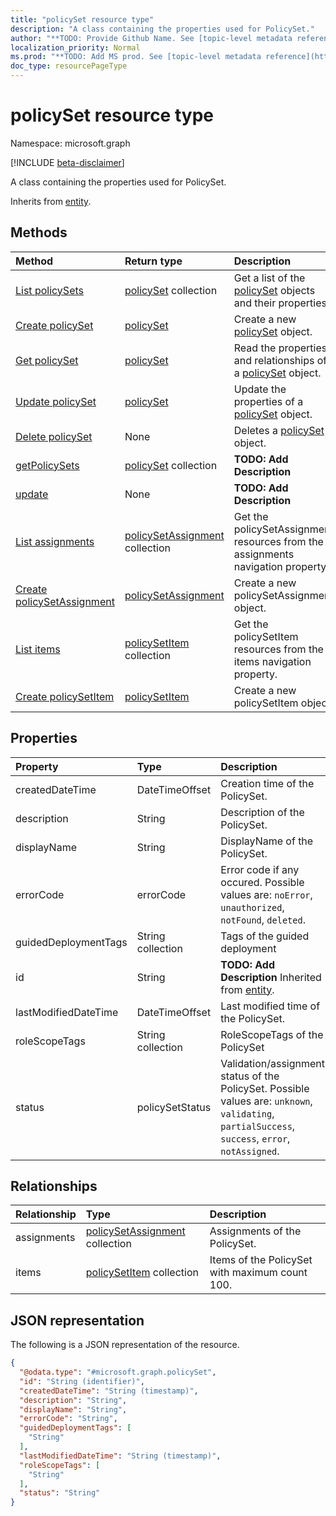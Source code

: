```yaml
---
title: "policySet resource type"
description: "A class containing the properties used for PolicySet."
author: "**TODO: Provide Github Name. See [topic-level metadata reference](https://msgo.azurewebsites.net/add/document/guidelines/metadata.html#topic-level-metadata)**"
localization_priority: Normal
ms.prod: "**TODO: Add MS prod. See [topic-level metadata reference](https://msgo.azurewebsites.net/add/document/guidelines/metadata.html#topic-level-metadata)**"
doc_type: resourcePageType
---
```


# policySet resource type

Namespace: microsoft.graph

[!INCLUDE [beta-disclaimer](../../includes/beta-disclaimer.md)]

A class containing the properties used for PolicySet.


Inherits from [entity](../resources/entity.md).

## Methods
|Method|Return type|Description|
|:---|:---|:---|
|[List policySets](../api/policyset-list.md)|[policySet](../resources/policyset.md) collection|Get a list of the [policySet](../resources/policyset.md) objects and their properties.|
|[Create policySet](../api/policyset-create.md)|[policySet](../resources/policyset.md)|Create a new [policySet](../resources/policyset.md) object.|
|[Get policySet](../api/policyset-get.md)|[policySet](../resources/policyset.md)|Read the properties and relationships of a [policySet](../resources/policyset.md) object.|
|[Update policySet](../api/policyset-update.md)|[policySet](../resources/policyset.md)|Update the properties of a [policySet](../resources/policyset.md) object.|
|[Delete policySet](../api/policyset-delete.md)|None|Deletes a [policySet](../resources/policyset.md) object.|
|[getPolicySets](../api/policyset-getpolicysets.md)|[policySet](../resources/policyset.md) collection|**TODO: Add Description**|
|[update](../api/policyset-update.md)|None|**TODO: Add Description**|
|[List assignments](../api/policyset-list-assignments.md)|[policySetAssignment](../resources/policysetassignment.md) collection|Get the policySetAssignment resources from the assignments navigation property.|
|[Create policySetAssignment](../api/policyset-post-assignments.md)|[policySetAssignment](../resources/policysetassignment.md)|Create a new policySetAssignment object.|
|[List items](../api/policyset-list-items.md)|[policySetItem](../resources/policysetitem.md) collection|Get the policySetItem resources from the items navigation property.|
|[Create policySetItem](../api/policyset-post-items.md)|[policySetItem](../resources/policysetitem.md)|Create a new policySetItem object.|

## Properties
|Property|Type|Description|
|:---|:---|:---|
|createdDateTime|DateTimeOffset|Creation time of the PolicySet.|
|description|String|Description of the PolicySet.|
|displayName|String|DisplayName of the PolicySet.|
|errorCode|errorCode|Error code if any occured. Possible values are: `noError`, `unauthorized`, `notFound`, `deleted`.|
|guidedDeploymentTags|String collection|Tags of the guided deployment|
|id|String|**TODO: Add Description** Inherited from [entity](../resources/entity.md).|
|lastModifiedDateTime|DateTimeOffset|Last modified time of the PolicySet.|
|roleScopeTags|String collection|RoleScopeTags of the PolicySet|
|status|policySetStatus|Validation/assignment status of the PolicySet. Possible values are: `unknown`, `validating`, `partialSuccess`, `success`, `error`, `notAssigned`.|

## Relationships
|Relationship|Type|Description|
|:---|:---|:---|
|assignments|[policySetAssignment](../resources/policysetassignment.md) collection|Assignments of the PolicySet.|
|items|[policySetItem](../resources/policysetitem.md) collection|Items of the PolicySet with maximum count 100.|

## JSON representation
The following is a JSON representation of the resource.
<!-- {
  "blockType": "resource",
  "keyProperty": "id",
  "@odata.type": "microsoft.graph.policySet",
  "baseType": "microsoft.graph.entity",
  "openType": false
}
-->
``` json
{
  "@odata.type": "#microsoft.graph.policySet",
  "id": "String (identifier)",
  "createdDateTime": "String (timestamp)",
  "description": "String",
  "displayName": "String",
  "errorCode": "String",
  "guidedDeploymentTags": [
    "String"
  ],
  "lastModifiedDateTime": "String (timestamp)",
  "roleScopeTags": [
    "String"
  ],
  "status": "String"
}
```

